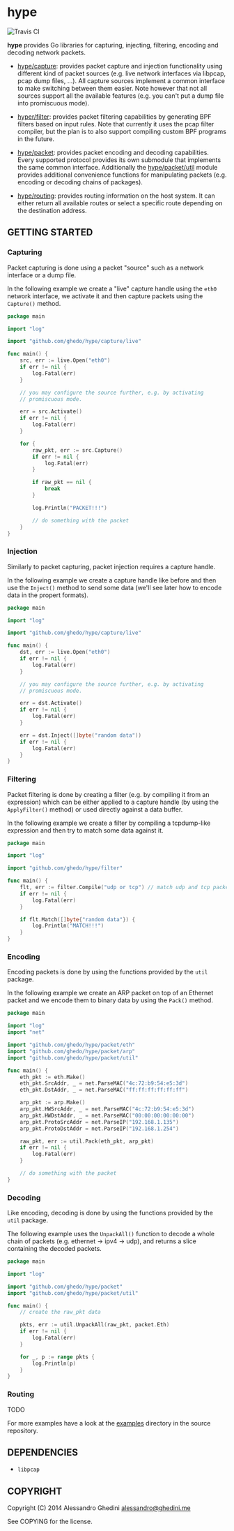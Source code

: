 hype
====

![Travis CI](https://secure.travis-ci.org/ghedo/hype.png)

**hype** provides Go libraries for capturing, injecting, filtering, encoding and
decoding network packets.

* [hype/capture](http://godoc.org/github.com/ghedo/hype/capture): provides
  packet capture and injection functionality using different kind of packet
  sources (e.g. live network interfaces via libpcap, pcap dump files, ...). All
  capture sources implement a common interface to make switching between them
  easier. Note however that not all sources support all the available features
  (e.g. you can't put a dump file into promiscuous mode).

* [hyper/filter](http://godoc.org/github.com/ghedo/hype/filter): provides packet
  filtering capabilities by generating BPF filters based on input rules. Note
  that currently it uses the pcap filter compiler, but the plan is to also
  support compiling custom BPF programs in the future.

* [hype/packet](http://godoc.org/github.com/ghedo/hype/packet): provides packet
  encoding and decoding capabilities. Every supported protocol provides its own
  submodule that implements the same common interface. Additionally the
  [hype/packet/util](http://godoc.org/github.com/ghedo/hype/packet/util) module
  provides additional convenience functions for manipulating packets (e.g.
  encoding or decoding chains of packages).

* [hype/routing](http://godoc.org/github.com/ghedo/hype/packet): provides
  routing information on the host system. It can either return all available
  routes or select a specific route depending on the destination address.

## GETTING STARTED

### Capturing

Packet capturing is done using a packet "source" such as a network interface or
a dump file.

In the following example we create a "live" capture handle using the `eth0`
network interface, we activate it and then capture packets using the `Capture()`
method.

```go
package main

import "log"

import "github.com/ghedo/hype/capture/live"

func main() {
	src, err := live.Open("eth0")
	if err != nil {
		log.Fatal(err)
	}

	// you may configure the source further, e.g. by activating
	// promiscuous mode.

	err = src.Activate()
	if err != nil {
		log.Fatal(err)
	}

	for {
		raw_pkt, err := src.Capture()
		if err != nil {
			log.Fatal(err)
		}

		if raw_pkt == nil {
			break
		}

		log.Println("PACKET!!!")

		// do something with the packet
	}
}
```

### Injection

Similarly to packet capturing, packet injection requires a capture handle.

In the following example we create a capture handle like before and then use
the `Inject()` method to send some data (we'll see later how to encode data in
the propert formats).

```go
package main

import "log"

import "github.com/ghedo/hype/capture/live"

func main() {
	dst, err := live.Open("eth0")
	if err != nil {
		log.Fatal(err)
	}

	// you may configure the source further, e.g. by activating
	// promiscuous mode.

	err = dst.Activate()
	if err != nil {
		log.Fatal(err)
	}

	err = dst.Inject([]byte("random data"))
	if err != nil {
		log.Fatal(err)
	}
}
```

### Filtering

Packet filtering is done by creating a filter (e.g. by compiling it from an
expression) which can be either applied to a capture handle (by using the
`ApplyFilter()` method) or used directly against a data buffer.

In the following example we create a filter by compiling a tcpdump-like
expression and then try to match some data against it.

```go
package main

import "log"

import "github.com/ghedo/hype/filter"

func main() {
	flt, err := filter.Compile("udp or tcp") // match udp and tcp packets
	if err != nil {
		log.Fatal(err)
	}

	if flt.Match([]byte{"random data"}) {
		log.Println("MATCH!!!")
	}
}
```

### Encoding

Encoding packets is done by using the functions provided by the `util` package.

In the following example we create an ARP packet on top of an Ethernet packet
and we encode them to binary data by using the `Pack()` method.

```go
package main

import "log"
import "net"

import "github.com/ghedo/hype/packet/eth"
import "github.com/ghedo/hype/packet/arp"
import "github.com/ghedo/hype/packet/util"

func main() {
	eth_pkt := eth.Make()
	eth_pkt.SrcAddr, _ = net.ParseMAC("4c:72:b9:54:e5:3d")
	eth_pkt.DstAddr, _ = net.ParseMAC("ff:ff:ff:ff:ff:ff")

	arp_pkt := arp.Make()
	arp_pkt.HWSrcAddr, _ = net.ParseMAC("4c:72:b9:54:e5:3d")
	arp_pkt.HWDstAddr, _ = net.ParseMAC("00:00:00:00:00:00")
	arp_pkt.ProtoSrcAddr = net.ParseIP("192.168.1.135")
	arp_pkt.ProtoDstAddr = net.ParseIP("192.168.1.254")

	raw_pkt, err := util.Pack(eth_pkt, arp_pkt)
	if err != nil {
		log.Fatal(err)
	}

	// do something with the packet
}
```

### Decoding

Like encoding, decoding is done by using the functions provided by the `util`
package.

The following example uses the `UnpackAll()` function to decode a whole chain of
packets (e.g. ethernet -> ipv4 -> udp), and returns a slice containing the
decoded packets.

```go
package main

import "log"

import "github.com/ghedo/hype/packet"
import "github.com/ghedo/hype/packet/util"

func main() {
	// create the raw_pkt data

	pkts, err := util.UnpackAll(raw_pkt, packet.Eth)
	if err != nil {
		log.Fatal(err)
	}

	for _, p := range pkts {
		log.Println(p)
	}
}
```

### Routing

TODO

For more examples have a look at the [examples](examples/) directory in the
source repository.

## DEPENDENCIES

 * `libpcap`

## COPYRIGHT

Copyright (C) 2014 Alessandro Ghedini <alessandro@ghedini.me>

See COPYING for the license.
